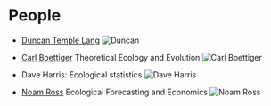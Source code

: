 # People
* [Duncan Temple Lang](http://www.stat.ucdavis.edu/~duncan/) 
![Duncan](http://www.stat.ucdavis.edu/~duncan/duncanface.jpg)

* [Carl Boettiger](http://carlboettiger.info) Theoretical Ecology and Evolution
![Carl Boettiger](http://en.gravatar.com/userimage/12904315/7edea703b826fbbe07f2ae4d95b8416b.jpg)

* Dave Harris: Ecological statistics
![Dave Harris](http://davharris.github.com/medium%20face.jpg)

* [Noam Ross](http://www.noamross.net) Ecological Forecasting and Economics
![Noam Ross](https://si0.twimg.com/profile_images/2029102056/Noam_Ross_Photo_June_2011.jpg)